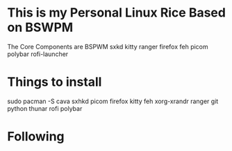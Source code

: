 # This is my Personal Linux Rice Based on BSWPM
The Core Components are
BSPWM
sxkd 
kitty 
ranger
firefox 
feh
picom
polybar 
rofi-launcher
# Things to install
sudo pacman -S cava sxhkd picom firefox kitty feh xorg-xrandr ranger git python thunar rofi polybar

# Following
